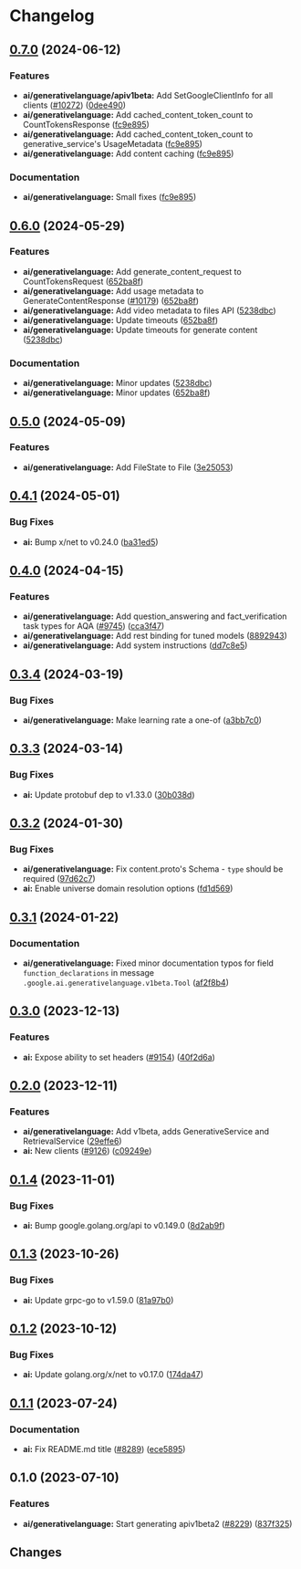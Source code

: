 # Changelog

## [0.7.0](https://github.com/googleapis/google-cloud-go/compare/ai/v0.6.0...ai/v0.7.0) (2024-06-12)


### Features

* **ai/generativelanguage/apiv1beta:** Add SetGoogleClientInfo for all clients ([#10272](https://github.com/googleapis/google-cloud-go/issues/10272)) ([0dee490](https://github.com/googleapis/google-cloud-go/commit/0dee49034889f59160bd1beb8d5573fe002eb56a))
* **ai/generativelanguage:** Add cached_content_token_count to CountTokensResponse ([fc9e895](https://github.com/googleapis/google-cloud-go/commit/fc9e895c460d6911edbe0b47d8fc689cf76a4a58))
* **ai/generativelanguage:** Add cached_content_token_count to generative_service's UsageMetadata ([fc9e895](https://github.com/googleapis/google-cloud-go/commit/fc9e895c460d6911edbe0b47d8fc689cf76a4a58))
* **ai/generativelanguage:** Add content caching ([fc9e895](https://github.com/googleapis/google-cloud-go/commit/fc9e895c460d6911edbe0b47d8fc689cf76a4a58))


### Documentation

* **ai/generativelanguage:** Small fixes ([fc9e895](https://github.com/googleapis/google-cloud-go/commit/fc9e895c460d6911edbe0b47d8fc689cf76a4a58))

## [0.6.0](https://github.com/googleapis/google-cloud-go/compare/ai/v0.5.0...ai/v0.6.0) (2024-05-29)


### Features

* **ai/generativelanguage:** Add generate_content_request to CountTokensRequest ([652ba8f](https://github.com/googleapis/google-cloud-go/commit/652ba8fa79d4d23b4267fd201acf5ca692228959))
* **ai/generativelanguage:** Add usage metadata to GenerateContentResponse ([#10179](https://github.com/googleapis/google-cloud-go/issues/10179)) ([652ba8f](https://github.com/googleapis/google-cloud-go/commit/652ba8fa79d4d23b4267fd201acf5ca692228959))
* **ai/generativelanguage:** Add video metadata to files API ([5238dbc](https://github.com/googleapis/google-cloud-go/commit/5238dbc48971a7295127be0f415280248608c6be))
* **ai/generativelanguage:** Update timeouts ([652ba8f](https://github.com/googleapis/google-cloud-go/commit/652ba8fa79d4d23b4267fd201acf5ca692228959))
* **ai/generativelanguage:** Update timeouts for generate content ([5238dbc](https://github.com/googleapis/google-cloud-go/commit/5238dbc48971a7295127be0f415280248608c6be))


### Documentation

* **ai/generativelanguage:** Minor updates ([5238dbc](https://github.com/googleapis/google-cloud-go/commit/5238dbc48971a7295127be0f415280248608c6be))
* **ai/generativelanguage:** Minor updates ([652ba8f](https://github.com/googleapis/google-cloud-go/commit/652ba8fa79d4d23b4267fd201acf5ca692228959))

## [0.5.0](https://github.com/googleapis/google-cloud-go/compare/ai/v0.4.1...ai/v0.5.0) (2024-05-09)


### Features

* **ai/generativelanguage:** Add FileState to File ([3e25053](https://github.com/googleapis/google-cloud-go/commit/3e250530567ee81ed4f51a3856c5940dbec35289))

## [0.4.1](https://github.com/googleapis/google-cloud-go/compare/ai/v0.4.0...ai/v0.4.1) (2024-05-01)


### Bug Fixes

* **ai:** Bump x/net to v0.24.0 ([ba31ed5](https://github.com/googleapis/google-cloud-go/commit/ba31ed5fda2c9664f2e1cf972469295e63deb5b4))

## [0.4.0](https://github.com/googleapis/google-cloud-go/compare/ai/v0.3.4...ai/v0.4.0) (2024-04-15)


### Features

* **ai/generativelanguage:** Add question_answering and fact_verification task types for AQA ([#9745](https://github.com/googleapis/google-cloud-go/issues/9745)) ([cca3f47](https://github.com/googleapis/google-cloud-go/commit/cca3f47c895e7cac07d7d48ab3c4850b265a710f))
* **ai/generativelanguage:** Add rest binding for tuned models ([8892943](https://github.com/googleapis/google-cloud-go/commit/8892943b169060f8ba7be227cd65680696c494a0))
* **ai/generativelanguage:** Add system instructions ([dd7c8e5](https://github.com/googleapis/google-cloud-go/commit/dd7c8e5a206ca6fab7d05e2591a36ea706e5e9f1))

## [0.3.4](https://github.com/googleapis/google-cloud-go/compare/ai/v0.3.3...ai/v0.3.4) (2024-03-19)


### Bug Fixes

* **ai/generativelanguage:** Make learning rate a one-of ([a3bb7c0](https://github.com/googleapis/google-cloud-go/commit/a3bb7c07ba570f26c6eb073ab3275487784547d0))

## [0.3.3](https://github.com/googleapis/google-cloud-go/compare/ai/v0.3.2...ai/v0.3.3) (2024-03-14)


### Bug Fixes

* **ai:** Update protobuf dep to v1.33.0 ([30b038d](https://github.com/googleapis/google-cloud-go/commit/30b038d8cac0b8cd5dd4761c87f3f298760dd33a))

## [0.3.2](https://github.com/googleapis/google-cloud-go/compare/ai/v0.3.1...ai/v0.3.2) (2024-01-30)


### Bug Fixes

* **ai/generativelanguage:** Fix content.proto's Schema - `type` should be required ([97d62c7](https://github.com/googleapis/google-cloud-go/commit/97d62c7a6a305c47670ea9c147edc444f4bf8620))
* **ai:** Enable universe domain resolution options ([fd1d569](https://github.com/googleapis/google-cloud-go/commit/fd1d56930fa8a747be35a224611f4797b8aeb698))

## [0.3.1](https://github.com/googleapis/google-cloud-go/compare/ai/v0.3.0...ai/v0.3.1) (2024-01-22)


### Documentation

* **ai/generativelanguage:** Fixed minor documentation typos for field `function_declarations` in message `.google.ai.generativelanguage.v1beta.Tool` ([af2f8b4](https://github.com/googleapis/google-cloud-go/commit/af2f8b4f3401c0b12dadb2c504aa0f902aee76de))

## [0.3.0](https://github.com/googleapis/google-cloud-go/compare/ai/v0.2.0...ai/v0.3.0) (2023-12-13)


### Features

* **ai:** Expose ability to set headers ([#9154](https://github.com/googleapis/google-cloud-go/issues/9154)) ([40f2d6a](https://github.com/googleapis/google-cloud-go/commit/40f2d6aadffb43f4661badf83274c84f9908f7c1))

## [0.2.0](https://github.com/googleapis/google-cloud-go/compare/ai/v0.1.4...ai/v0.2.0) (2023-12-11)


### Features

* **ai/generativelanguage:** Add v1beta, adds GenerativeService and RetrievalService ([29effe6](https://github.com/googleapis/google-cloud-go/commit/29effe600e16f24a127a1422ec04263c4f7a600a))
* **ai:** New clients ([#9126](https://github.com/googleapis/google-cloud-go/issues/9126)) ([c09249e](https://github.com/googleapis/google-cloud-go/commit/c09249e16b01da2b441337416115af7931892aaa))

## [0.1.4](https://github.com/googleapis/google-cloud-go/compare/ai/v0.1.3...ai/v0.1.4) (2023-11-01)


### Bug Fixes

* **ai:** Bump google.golang.org/api to v0.149.0 ([8d2ab9f](https://github.com/googleapis/google-cloud-go/commit/8d2ab9f320a86c1c0fab90513fc05861561d0880))

## [0.1.3](https://github.com/googleapis/google-cloud-go/compare/ai/v0.1.2...ai/v0.1.3) (2023-10-26)


### Bug Fixes

* **ai:** Update grpc-go to v1.59.0 ([81a97b0](https://github.com/googleapis/google-cloud-go/commit/81a97b06cb28b25432e4ece595c55a9857e960b7))

## [0.1.2](https://github.com/googleapis/google-cloud-go/compare/ai/v0.1.1...ai/v0.1.2) (2023-10-12)


### Bug Fixes

* **ai:** Update golang.org/x/net to v0.17.0 ([174da47](https://github.com/googleapis/google-cloud-go/commit/174da47254fefb12921bbfc65b7829a453af6f5d))

## [0.1.1](https://github.com/googleapis/google-cloud-go/compare/ai/v0.1.0...ai/v0.1.1) (2023-07-24)


### Documentation

* **ai:** Fix README.md title ([#8289](https://github.com/googleapis/google-cloud-go/issues/8289)) ([ece5895](https://github.com/googleapis/google-cloud-go/commit/ece5895abd1d26f802eaea470e15ea5ce8476ce5))

## 0.1.0 (2023-07-10)


### Features

* **ai/generativelanguage:** Start generating apiv1beta2 ([#8229](https://github.com/googleapis/google-cloud-go/issues/8229)) ([837f325](https://github.com/googleapis/google-cloud-go/commit/837f32596518d8154f43da1c70f57d1515e2ea8c))

## Changes
